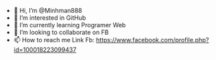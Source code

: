- 👋 Hi, I’m @Minhman888
- 👀 I’m interested in GitHub
- 🌱 I’m currently learning Programer Web
- 💞️ I’m looking to collaborate on FB
- 📫 How to reach me Link Fb: https://www.facebook.com/profile.php?id=100018223099437

<!---
Minhman888/Minhman888 is a ✨ special ✨ repository because its `README.md` (this file) appears on your GitHub profile.
You can click the Preview link to take a look at your changes.
--->

